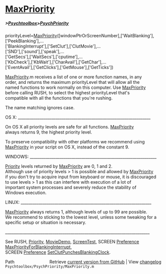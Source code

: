 # [MaxPriority](MaxPriority)
##### >[Psychtoolbox](Psychtoolbox)>[PsychPriority](PsychPriority)

priorityLevel=[MaxPriority](MaxPriority)([windowPtrOrScreenNumber],['WaitBlanking'],['PeekBlanking'],...  
                            ['BlankingInterrupt'],['SetClut'],['ClutMovie'],...  
                            ['SND'],['sound'],['speak'],...  
                            ['GetSecs'],['WaitSecs'],['cputime'],...  
                            ['KbCheck'],['KbWait'],['CharAvail'],['GetChar'],...  
                            ['EventAvail'],['GetClicks'],['GetMouse'],['GetTicks'])  
  
[MaxPriority](MaxPriority).m receives a list of one or more function names, in any  
order, and returns the maximum priorityLevel that will allow all the  
named functions to work normally on this computer. Use [MaxPriority](MaxPriority)  
before calling RUSH, to select the highest priorityLevel that's  
compatible with all the functions that you're rushing.  
  
The name matching ignores case.  
  
OS X: \_\_\_\_\_\_\_\_\_\_\_\_\_\_\_\_\_\_\_\_\_\_\_\_\_\_\_\_\_\_\_\_\_\_\_\_\_\_\_\_\_\_\_\_\_\_\_\_\_\_\_\_\_\_\_\_\_\_\_\_\_\_\_\_\_\_\_  
  
On OS X all priority levels are safe for all functions. [MaxPriority](MaxPriority)  
always returns 9, the highest priority level.  
  
To preserve compatibility with other platforms we recommend using  
[MaxPriority](MaxPriority) in your script on OS X, instead of the constant 9.  
  
WINDOWS: \_\_\_\_\_\_\_\_\_\_\_\_\_\_\_\_\_\_\_\_\_\_\_\_\_\_\_\_\_\_\_\_\_\_\_\_\_\_\_\_\_\_\_\_\_\_\_\_\_\_\_\_\_\_\_\_\_\_\_\_\_\_\_\_  
  
[Priority](Priority) levels returned by [MaxPriority](MaxPriority) are 0, 1 and 2.  
Although use of priority levels \> 1 is possible and allowed by [MaxPriority](MaxPriority)  
if you don't try to acquire input from keyboard or mouse, it is discouraged  
to use levels \> 1 as this can interfere with execution of a lot of  
important system processes and severely reduce the stability of  
Windows execution.  
  
LINUX: \_\_\_\_\_\_\_\_\_\_\_\_\_\_\_\_\_\_\_\_\_\_\_\_\_\_\_\_\_\_\_\_\_\_\_\_\_\_\_\_\_\_\_\_\_\_\_\_\_\_\_\_\_\_\_\_\_\_\_\_\_\_\_\_\_\_  
  
[MaxPriority](MaxPriority) always returns 1, although levels of up to 99 are possible.  
We recommend to sticking to the lowest level, unless some tweaking for a  
specific setup or situation is necessary.  
  
\_\_\_\_\_\_\_\_\_\_\_\_\_\_\_\_\_\_\_\_\_\_\_\_\_\_\_\_\_\_\_\_\_\_\_\_\_\_\_\_\_\_\_\_\_\_\_\_\_\_\_\_\_\_\_\_\_\_\_\_\_\_\_\_\_\_\_\_\_\_\_\_\_  
  
See RUSH, [Priority](Priority), [MovieDemo](MovieDemo), [ScreenTest](ScreenTest), SCREEN [Preference](Preference) [MaxPriorityForBlankingInterrupt](MaxPriorityForBlankingInterrupt),  
SCREEN [Preference](Preference) [SetClutPunchesBlankingClock](SetClutPunchesBlankingClock).  




<div class="code_header" style="text-align:right;">
  <span style="float:left;">Path&nbsp;&nbsp;</span> <span class="counter">Retrieve <a href=
  "https://raw.github.com/Psychtoolbox-3/Psychtoolbox-3/beta/Psychtoolbox/PsychPriority/MaxPriority.m">current version from GitHub</a> | View <a href=
  "https://github.com/Psychtoolbox-3/Psychtoolbox-3/commits/beta/Psychtoolbox/PsychPriority/MaxPriority.m">changelog</a></span>
</div>
<div class="code">
  <code>Psychtoolbox/PsychPriority/MaxPriority.m</code>
</div>

